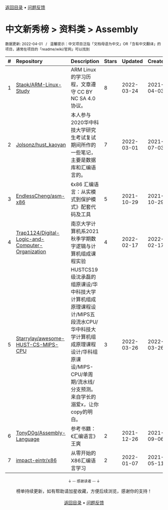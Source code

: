 <a href="https://gitee.com/GrowingGit/GitHub-Chinese-Top-Charts#github中文排行榜">返回目录</a> • <a href="/content/docs/feedback.md">问题反馈</a>

# 中文新秀榜 > 资料类 > Assembly
<sub>数据更新: 2022-04-01&nbsp;&nbsp;&nbsp;/&nbsp;&nbsp;&nbsp;温馨提示：中文项目泛指「文档母语为中文」OR「含有中文翻译」的项目，通常在项目的「readme/wiki/官网」可以找到</sub>

|#|Repository|Description|Stars|Updated|Created|
|:-|:-|:-|:-|:-|:-|
|1|[Staok/ARM-Linux-Study](https://github.com/Staok/ARM-Linux-Study)|ARM Linux 的学习历程，文章遵守 CC BY NC SA 4.0 协议。|8|2022-03-24|2021-04-03|
|2|[Jolsonz/hust_kaoyan](https://github.com/Jolsonz/hust_kaoyan)|本人参与2020华中科技大学研究生考试复试期间所作的一些笔记，主要是数据库和汇编语言的。|7|2022-03-01|2021-07-03|
|3|[EndlessCheng/asm-x86](https://github.com/EndlessCheng/asm-x86)|《x86 汇编语言：从实模式到保护模式》配套代码及工具|5|2021-10-29|2021-10-29|
|4|[Trap1124/Digital-Logic-and-Computer-Organization](https://github.com/Trap1124/Digital-Logic-and-Computer-Organization)|南京大学计算机系2021秋季学期数字逻辑与计算机组成课程实验|4|2022-02-17|2022-02-17|
|5|[Starrylay/awesome-HUST-CS-MIPS-CPU](https://github.com/Starrylay/awesome-HUST-CS-MIPS-CPU)|HUSTCS19级沈承磊的组原课设/华中科技大学计算机组成原理课程设计/MIPS五段流水CPU/华中科技大学计算机组成原理课程设计/华科组原课设/MIPS-CPU/单周期/流水线/分支预测。来自学长的溺爱x，让你copy的明白。|3|2022-03-26|2022-03-26|
|6|[TonyD0g/Assembly-Language](https://github.com/TonyD0g/Assembly-Language)|参考书籍：《汇编语言》王爽|2|2021-12-26|2021-09-06|
|7|[impact-eintr/x86](https://github.com/impact-eintr/x86)|从零开始的X86汇编语言学习|2|2022-01-07|2021-05-11|

<div align="center">
    <p><sub>↓ -- 感谢读者 -- ↓</sub></p>
    榜单持续更新，如有帮助请加星收藏，方便后续浏览，感谢你的支持！
</div>

<br/>

<div align="center"><a href="https://gitee.com/GrowingGit/GitHub-Chinese-Top-Charts#github中文排行榜">返回目录</a> • <a href="/content/docs/feedback.md">问题反馈</a></div>
